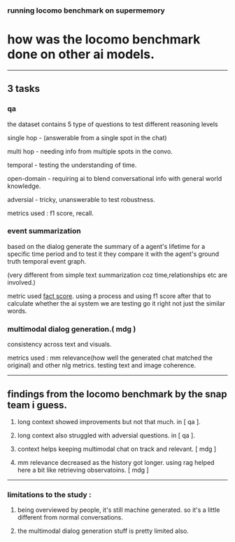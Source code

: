 ### running locomo benchmark on supermemory

<!-- resources :

we can also run other benchmarks :

1. https://chatgpt.com/s/dr_681676cac3548191a1e83b2e015e2611
2. https://grok.com/share/bGVnYWN5_a50d0ff5-c347-4f2d-baa3-72d8d345b45d -->

# how was the locomo benchmark done on other ai models.

---

## 3 tasks

### qa

the dataset contains 5 type of questions to test different reasoning levels

single hop - (answerable from a single spot in the chat)

multi hop - needing info from multiple spots in the convo.

temporal - testing the understanding of time.

open-domain - requiring ai to blend conversational info with general world knowledge.

adversial - tricky, unanswerable to test robustness.

metrics used : f1 score, recall.

### event summarization

based on the dialog generate the summary of a agent's lifetime for a specific time period and to test it they compare it with the agent's ground truth temporal event graph.

(very different from simple text summarization coz time,relationships etc are involved.)

metric used [fact score](https://arxiv.org/abs/2305.14251). using a process and using f1 score after that to calculate whether the ai system we are testing go it right not just the similar words.

### multimodal dialog generation.( mdg )

consistency across text and visuals.

metrics used : mm relevance(how well the generated chat matched the original) and other nlg metrics. testing text and image coherence.

---

## findings from the locomo benchmark by the snap team i guess.

1. long context showed improvements but not that much. in [ qa ].

2. long context also struggled with adversial questions. in [ qa ].

3. context helps keeping multimodal chat on track and relevant. [ mdg ]

4. mm relevance decreased as the history got longer. using rag helped here a bit like retrieving observatoins. [ mdg ]

---

### limitations to the study :

1. being overviewed by people, it's still machine generated. so it's a little different from normal conversations.

2. the multimodal dialog generation stuff is pretty limited also.
